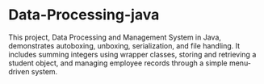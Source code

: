 # Data-Processing-java
This project, Data Processing and Management System in Java, demonstrates autoboxing, unboxing, serialization, and file handling. It includes summing integers using wrapper classes, storing and retrieving a student object, and managing employee records through a simple menu-driven system.
